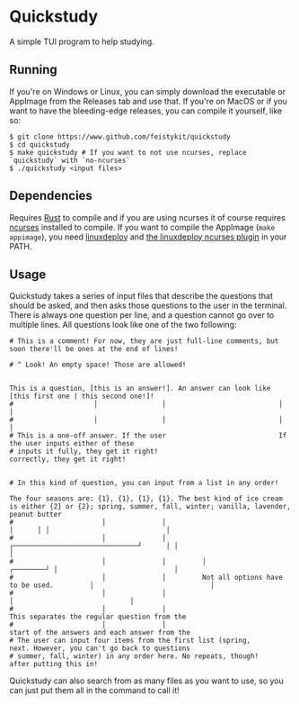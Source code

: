 # Quickstudy

A simple TUI program to help studying. 

## Running

If you're on Windows or Linux, you can simply download the executable or AppImage from the Releases tab and use that. If you're on MacOS or if you want to have the bleeding-edge releases, you can compile it yourself, like so:

``` shell
$ git clone https://www.github.com/feistykit/quickstudy
$ cd quickstudy
$ make quickstudy # If you want to not use ncurses, replace `quickstudy` with `no-ncurses`
$ ./quickstudy <input files>
```

## Dependencies

Requires [Rust](https://www.rustup.rs) to compile and if you are using ncurses it of course requires [ncurses](https://invisible-island.net/ncurses/announce.html) installed to compile. If you want to compile the AppImage (`make appimage`), you need [linuxdeploy](https://github.com/linuxdeploy/linuxdeploy) and [the linuxdeploy ncurses plugin](https://github.com/linuxdeploy/linuxdeploy-plugin-ncurses) in your PATH.

## Usage

Quickstudy takes a series of input files that describe the questions that should be asked, and then asks those questions to the user in the terminal. There is always one question per line, and a question cannot go over to multiple lines. All questions look like one of the two following:

```
# This is a comment! For now, they are just full-line comments, but soon there'll be ones at the end of lines!

# ^ Look! An empty space! Those are allowed!


This is a question, [this is an answer!]. An answer can look like [this first one | this second one!]!
#                    │                │                            │                               │
#                    │                │                            │                               │
# This is a one-off answer. If the user                            If the user inputs either of these
# inputs it fully, they get it right!                              correctly, they get it right!


# In this kind of question, you can input from a list in any order!

The four seasons are: {1}, {1}, {1}, {1}. The best kind of ice cream is either {2} or {2}; spring, summer, fall, winter; vanilla, lavender, peanut butter
#                      │              │                                         │      │ │                             │ 
#                      │              │         ┌───────────────────────────────┘      │ │                             │ 
#                      │              │         │                             ┌────────┘ │                             │    
#                      │              │         Not all options have to be used.         │                             │ 
#                      │              │                                                  │                             │ 
#                      │              │                                                  This separates the regular question from the 
#                      │              │                                                  start of the answers and each answer from the
# The user can input four items from the first list (spring,                             next. However, you can't go back to questions
# summer, fall, winter) in any order here. No repeats, though!                           after putting this in!
```

Quickstudy can also search from as many files as you want to use, so you can just put them all in the command to call it!
